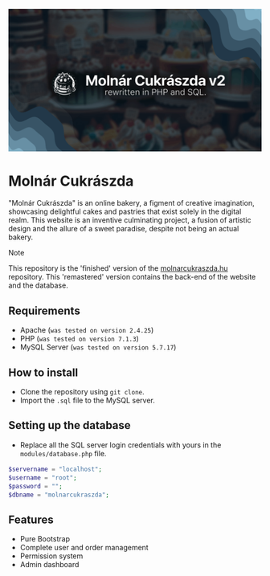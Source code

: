 ![brand](brand.png)
# Molnár Cukrászda

"Molnár Cukrászda" is an online bakery, a figment of creative imagination, showcasing delightful cakes and pastries that exist solely in the digital realm. This website is an inventive culminating project, a fusion of artistic design and the allure of a sweet paradise, despite not being an actual bakery.


> [!NOTE]
> This repository is the 'finished' version of the [molnarcukraszda.hu](https://github.com/matyii/molnarcukraszda.hu) repository. This 'remastered' version contains the back-end of the website and the database.

## Requirements

- Apache (`was tested on version 2.4.25`)
- PHP (`was tested on version 7.1.3`)
- MySQL Server (`was tested on version 5.7.17`)

## How to install
- Clone the repository using `git clone`.
- Import the `.sql` file to the MySQL server.

## Setting up the database
- Replace all the SQL server login credentials with yours in the `modules/database.php` file.
```php
$servername = "localhost";
$username = "root";
$password = "";
$dbname = "molnarcukraszda";
```

## Features

- Pure Bootstrap
- Complete user and order management
- Permission system
- Admin dashboard